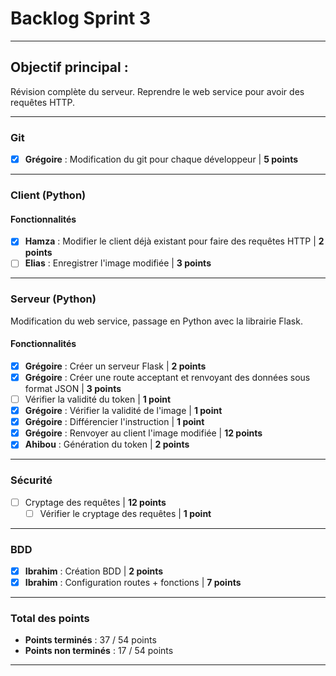 # Backlog Sprint 3

---

## Objectif principal :
Révision complète du serveur.
Reprendre le web service pour avoir des requêtes HTTP.

---

### Git
- [x] **Grégoire** : Modification du git pour chaque développeur | **5 points**

---

### Client (Python)

#### Fonctionnalités
- [x] **Hamza** : Modifier le client déjà existant pour faire des requêtes HTTP | **2 points**
- [ ] **Elias** : Enregistrer l'image modifiée | **3 points**

---

### Serveur (Python)
Modification du web service, passage en Python avec la librairie Flask.

#### Fonctionnalités
- [x] **Grégoire** : Créer un serveur Flask | **2 points**
- [x] **Grégoire** : Créer une route acceptant et renvoyant des données sous format JSON | **3 points**
- [ ] Vérifier la validité du token | **1 point**
- [x] **Grégoire** : Vérifier la validité de l'image | **1 point**
- [x] **Grégoire** : Différencier l'instruction | **1 point**
- [x] **Grégoire** : Renvoyer au client l'image modifiée | **12 points**
- [x] **Ahibou** : Génération du token | **2 points**

---

### Sécurité
- [ ] Cryptage des requêtes | **12 points**
  - [ ] Vérifier le cryptage des requêtes | **1 point**

---

### BDD
- [x] **Ibrahim** : Création BDD | **2 points**
- [x] **Ibrahim** : Configuration routes + fonctions | **7 points**

---

### Total des points
- **Points terminés** : 37 / 54 points
- **Points non terminés** :  17 / 54 points

---
